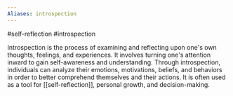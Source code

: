 ```yaml
---
Aliases: introspection
---
```

#self-reflection #introspection 

Introspection is the process of examining and reflecting upon one's own thoughts, feelings, and experiences. It involves turning one's attention inward to gain self-awareness and understanding. Through introspection, individuals can analyze their emotions, motivations, beliefs, and behaviors in order to better comprehend themselves and their actions. It is often used as a tool for [[self-reflection]], personal growth, and decision-making.